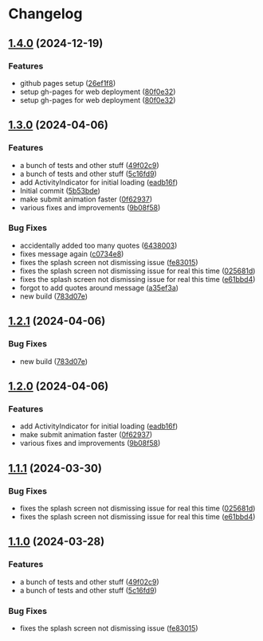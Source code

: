 # Changelog

## [1.4.0](https://github.com/joshreep/lap-counter/compare/v1.3.0...v1.4.0) (2024-12-19)


### Features

* github pages setup ([26ef1f8](https://github.com/joshreep/lap-counter/commit/26ef1f8627dd8baa4707c21dfb2ad9486b6d2a76))
* setup gh-pages for web deployment ([80f0e32](https://github.com/joshreep/lap-counter/commit/80f0e32092ef173d832fda8587308b353f82f5af))
* setup gh-pages for web deployment ([80f0e32](https://github.com/joshreep/lap-counter/commit/80f0e32092ef173d832fda8587308b353f82f5af))

## [1.3.0](https://github.com/joshreep/lap-counter/compare/v1.2.1...v1.3.0) (2024-04-06)


### Features

* a bunch of tests and other stuff ([49f02c9](https://github.com/joshreep/lap-counter/commit/49f02c986bc60b06af304b68bb592deb29f32227))
* a bunch of tests and other stuff ([5c16fd9](https://github.com/joshreep/lap-counter/commit/5c16fd982d371718e58771d54fe267ebc9059aac))
* add ActivityIndicator for initial loading ([eadb16f](https://github.com/joshreep/lap-counter/commit/eadb16fa319bc2a9c75cae09cfb18e1f48a69293))
* Initial commit ([5b53bde](https://github.com/joshreep/lap-counter/commit/5b53bde65bfa2c3f037ac6c60a4f416cb6b3b0f5))
* make submit animation faster ([0f62937](https://github.com/joshreep/lap-counter/commit/0f62937b785b7606fa576877e2342a78593ad1c1))
* various fixes and improvements ([9b08f58](https://github.com/joshreep/lap-counter/commit/9b08f583e1b21277015d12afe659982b1f30c4e6))


### Bug Fixes

* accidentally added too many quotes ([6438003](https://github.com/joshreep/lap-counter/commit/6438003c796ad4298b10f16f9804232bfa72e32a))
* fixes message again ([c0734e8](https://github.com/joshreep/lap-counter/commit/c0734e86e4d2d97f2229d0e33ea00fbd9c1ae9e8))
* fixes the splash screen not dismissing issue ([fe83015](https://github.com/joshreep/lap-counter/commit/fe83015e5c385041fe6a27e012d98cf7b0d8c283))
* fixes the splash screen not dismissing issue for real this time ([025681d](https://github.com/joshreep/lap-counter/commit/025681d1e3256716ee7afd519efd0d374f0b5538))
* fixes the splash screen not dismissing issue for real this time ([e61bbd4](https://github.com/joshreep/lap-counter/commit/e61bbd46158a2bea96f9e4ff944d8a5ceb82fd7d))
* forgot to add quotes around message ([a35ef3a](https://github.com/joshreep/lap-counter/commit/a35ef3a7b4a9de132bb512b7ff93068cd3675ddb))
* new build ([783d07e](https://github.com/joshreep/lap-counter/commit/783d07e3047c05cc546c46363e2589e640ae374d))

## [1.2.1](https://github.com/joshreep/lap-counter/compare/v1.2.0...v1.2.1) (2024-04-06)


### Bug Fixes

* new build ([783d07e](https://github.com/joshreep/lap-counter/commit/783d07e3047c05cc546c46363e2589e640ae374d))

## [1.2.0](https://github.com/joshreep/lap-counter/compare/v1.1.1...v1.2.0) (2024-04-06)


### Features

* add ActivityIndicator for initial loading ([eadb16f](https://github.com/joshreep/lap-counter/commit/eadb16fa319bc2a9c75cae09cfb18e1f48a69293))
* make submit animation faster ([0f62937](https://github.com/joshreep/lap-counter/commit/0f62937b785b7606fa576877e2342a78593ad1c1))
* various fixes and improvements ([9b08f58](https://github.com/joshreep/lap-counter/commit/9b08f583e1b21277015d12afe659982b1f30c4e6))

## [1.1.1](https://github.com/joshreep/lap-counter/compare/v1.1.0...v1.1.1) (2024-03-30)


### Bug Fixes

* fixes the splash screen not dismissing issue for real this time ([025681d](https://github.com/joshreep/lap-counter/commit/025681d1e3256716ee7afd519efd0d374f0b5538))
* fixes the splash screen not dismissing issue for real this time ([e61bbd4](https://github.com/joshreep/lap-counter/commit/e61bbd46158a2bea96f9e4ff944d8a5ceb82fd7d))

## [1.1.0](https://github.com/joshreep/lap-counter/compare/v1.0.0...v1.1.0) (2024-03-28)


### Features

* a bunch of tests and other stuff ([49f02c9](https://github.com/joshreep/lap-counter/commit/49f02c986bc60b06af304b68bb592deb29f32227))
* a bunch of tests and other stuff ([5c16fd9](https://github.com/joshreep/lap-counter/commit/5c16fd982d371718e58771d54fe267ebc9059aac))


### Bug Fixes

* fixes the splash screen not dismissing issue ([fe83015](https://github.com/joshreep/lap-counter/commit/fe83015e5c385041fe6a27e012d98cf7b0d8c283))
